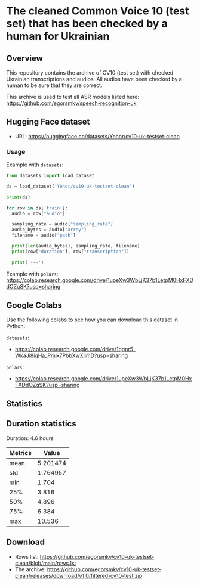 # The cleaned Common Voice 10 (test set) that has been checked by a human for Ukrainian

## Overview

This repository contains the archive of CV10 (test set) with checked Ukrainian transcriptions and audios. All audios have been checked by a human to be sure that they are correct. 

This archive is used to test all ASR models listed here: https://github.com/egorsmkv/speech-recognition-uk

## Hugging Face dataset

- URL: https://huggingface.co/datasets/Yehor/cv10-uk-testset-clean

### Usage

Example with `datasets`:

```python
from datasets import load_dataset

ds = load_dataset('Yehor/cv10-uk-testset-clean')

print(ds)

for row in ds['train']:
  audio = row["audio"]

  sampling_rate = audio["sampling_rate"]
  audio_bytes = audio["array"]
  filename = audio["path"]

  print(len(audio_bytes), sampling_rate, filename)
  print(row["duration"], row["transcription"])

  print('---')
```

Example with `polars`: https://colab.research.google.com/drive/1upeXw3WbLjK37b1LetpM0HxFXDdOZqSK?usp=sharing

## Google Colabs

Use the following colabs to see how you can download this dataset in Python:

`datasets`:
- https://colab.research.google.com/drive/1qqnr5-WkaJi8iqHa_Pmlx7PbbXwXiimD?usp=sharing

`polars`:
- https://colab.research.google.com/drive/1upeXw3WbLjK37b1LetpM0HxFXDdOZqSK?usp=sharing

## Statistics

## Duration statistics

Duration: 4.6 hours

| Metrics | Value |
| ------ | ------ |
| mean | 5.201474 |
| std | 1.764957 |
| min | 1.704 |
| 25% | 3.816 |
| 50% | 4.896 |
| 75% | 6.384 |
| max | 10.536 |

## Download

- Rows list: https://github.com/egorsmkv/cv10-uk-testset-clean/blob/main/rows.lst
- The archive: https://github.com/egorsmkv/cv10-uk-testset-clean/releases/download/v1.0/filtered-cv10-test.zip
